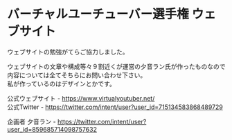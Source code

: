 # バーチャルユーチューバー選手権 ウェブサイト
ウェブサイトの勉強がてらご協力しました。  
  
ウェブサイトの文章や構成等々９割近くが運営の夕音ラン氏が作ったものなので内容については全てそちらにお問い合わせ下さい。  
私が作っているのはデザインとかです。  
  
公式ウェブサイト - https://www.virtualyoutuber.net/  
公式Twitter - https://twitter.com/intent/user?user_id=715134583868489729  
  
企画者 夕音ラン - https://twitter.com/intent/user?user_id=859685714098757632
